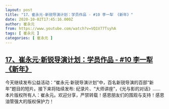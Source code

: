 ```yaml
---
layout: post
title: "17、崔永元·新锐导演计划：学员作品 - #10 李一犁 《新年》"
date: 2020-10-02T17:45:16.000Z
author: 崔永元
from: https://www.youtube.com/watch?v=VQ1V77TsyhA
tags: [ 崔永元 ]
categories: [ 崔永元 ]
---
```

<!--1601660716000-->
[17、崔永元·新锐导演计划：学员作品 - #10 李一犁 《新年》](https://www.youtube.com/watch?v=VQ1V77TsyhA)
------

<div>
今天继续发布公益活动：“崔永元·新锐导演计划”中，百名新锐导演的百部“新年”题目的短片。接下来将陆续发布: 纪录片、“大师讲座”，《光与影的对话》......本片版权所有人：崔永元。欢迎分享，严禁转载！感恩朋友们的围观与支持！感恩油管强大的版权保护力！
</div>
